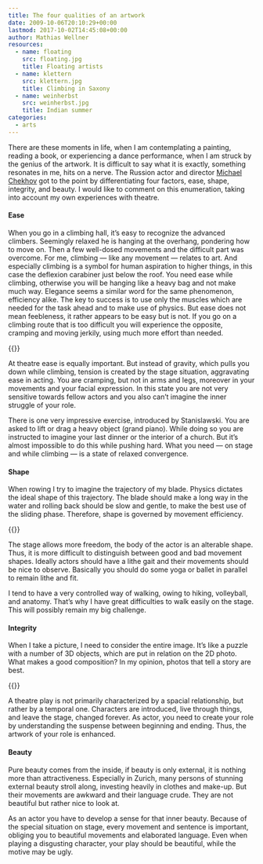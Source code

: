 ```yaml
---
title: The four qualities of an artwork
date: 2009-10-06T20:10:29+00:00
lastmod: 2017-10-02T14:45:08+00:00
author: Mathias Wellner
resources:
  - name: floating
    src: floating.jpg
    title: Floating artists
  - name: klettern
    src: klettern.jpg
    title: Climbing in Saxony
  - name: weinherbst
    src: weinherbst.jpg
    title: Indian summer
categories:
  - arts
---
```

There are these moments in life, when I am contemplating a painting, reading a book, or experiencing a dance performance, when I am struck by the genius of the artwork. It is difficult to say what it is exactly, something resonates in me, hits on a nerve. The Russion actor and director [Michael Chekhov](http://en.wikipedia.org/wiki/Michael_Chekhov) got to the point by differentiating four factors, ease, shape, integrity, and beauty. I would like to comment on this enumeration, taking into account my own experiences with theatre. 
<!--more-->

#### Ease

When you go in a climbing hall, it&#8217;s easy to recognize the advanced climbers. Seemingly relaxed he is hanging at the overhang, pondering how to move on. Then a few well-dosed movements and the difficult part was overcome. For me, climbing &#8212; like any movement &#8212; relates to art. And especially climbing is a symbol for human aspiration to higher things, in this case the deflexion carabiner just below the roof. You need ease while climbing, otherwise you will be hanging like a heavy bag and not make much way. Elegance seems a similar word for the same phenomenon, efficiency alike. The key to success is to use only the muscles which are needed for the task ahead and to make use of physics. But ease does not mean feebleness, it rather appears to be easy but is not. If you go on a climbing route that is too difficult you will experience the opposite, cramping and moving jerkily, using much more effort than needed. 

{{<responsive-image name="klettern">}}

At theatre ease is equally important. But instead of gravity, which pulls you down while climbing, tension is created by the stage situation, aggravating ease in acting. You are cramping, but not in arms and legs, moreover in your movements and your facial expression. In this state you are not very sensitive towards fellow actors and you also can&#8217;t imagine the inner struggle of your role. 

There is one very impressive exercise, introduced by Stanislawski. You are asked to lift or drag a heavy object (grand piano). While doing so you are instructed to imagine your last dinner or the interior of a church. But it&#8217;s almost impossible to do this while pushing hard. What you need &#8212; on stage and while climbing &#8212; is a state of relaxed convergence. 

#### Shape

When rowing I try to imagine the trajectory of my blade. Physics dictates the ideal shape of this trajectory. The blade should make a long way in the water and rolling back should be slow and gentle, to make the best use of the sliding phase. Therefore, shape is governed by movement efficiency. 

{{<responsive-image name="floating">}}

The stage allows more freedom, the body of the actor is an alterable shape. Thus, it is more difficult to distinguish between good and bad movement shapes. Ideally actors should have a lithe gait and their movements should be nice to observe. Basically you should do some yoga or ballet in parallel to remain lithe and fit. 

I tend to have a very controlled way of walking, owing to hiking, volleyball, and anatomy. That&#8217;s why I have great difficulties to walk easily on the stage. This will possibly remain my big challenge. 

#### Integrity

When I take a picture, I need to consider the entire image. It&#8217;s like a puzzle with a number of 3D objects, which are put in relation on the 2D photo. What makes a good composition? In my opinion, photos that tell a story are best. 

{{<responsive-image name="weinherbst">}}

A theatre play is not primarily characterized by a spacial relationship, but rather by a temporal one. Characters are introduced, live through things, and leave the stage, changed forever. As actor, you need to create your role by understanding the suspense between beginning and ending. Thus, the artwork of your role is enhanced. 

#### Beauty

Pure beauty comes from the inside, if beauty is only external, it is nothing more than attractiveness. Especially in Zurich, many persons of stunning external beauty stroll along, investing heavily in clothes and make-up. But their movements are awkward and their language crude. They are not beautiful but rather nice to look at. 

As an actor you have to develop a sense for that inner beauty. Because of the special situation on stage, every movement and sentence is important, obliging you to beautiful movements and elaborated language. Even when playing a disgusting character, your play should be beautiful, while the motive may be ugly.